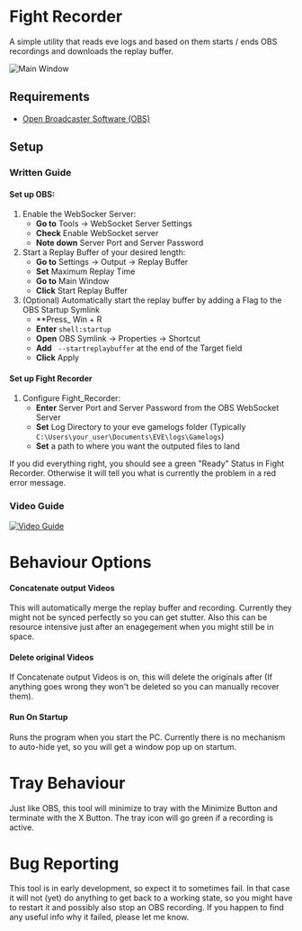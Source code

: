 # Fight Recorder

A simple utility that reads eve logs and based on them starts / ends OBS recordings and downloads the replay buffer.

![Main Window](https://i.imgur.com/a5xwEej.png)

## Requirements
- [Open Broadcaster Software (OBS)](https://obsproject.com)

## Setup
### Written Guide
#### Set up OBS:
1. Enable the WebSocker Server:
   - **Go to** Tools -> WebSocket Server Settings
   - **Check** Enable WebSocket server
   - **Note down** Server Port and Server Password
2. Start a Replay Buffer of your desired length:
   - **Go to** Settings -> Output -> Replay Buffer
   - **Set** Maximum Replay Time
   - **Go to** Main Window
   - **Click** Start Replay Buffer
3. (Optional) Automatically start the replay buffer by adding a Flag to the OBS Startup Symlink
   - **Press_ Win + R
   - **Enter** `shell:startup`
   - **Open** OBS Symlink -> Properties -> Shortcut
   - **Add** ` --startreplaybuffer` at the end of the Target field
   - **Click** Apply

#### Set up Fight Recorder
1. Configure Fight_Recorder: 
   - **Enter** Server Port and Server Password from the OBS WebSocket Server
   - **Set** Log Directory to your eve gamelogs folder (Typically `C:\Users\your_user\Documents\EVE\logs\Gamelogs`)
   - **Set** a path to where you want the outputed files to land

If you did everything right, you should see a green "Ready" Status in Fight Recorder.
Otherwise it will tell you what is currently the problem in a red error message.

### Video Guide

[![Video Guide](https://img.youtube.com/vi/nKUF6oge0og/0.jpg)](https://www.youtube.com/watch?v=nKUF6oge0og)

# Behaviour Options
#### Concatenate output Videos
This will automatically merge the replay buffer and recording. Currently they might not be synced perfectly so you can get stutter. Also this can be resource intensive just after an enagegement when you might still be in space.
#### Delete original Videos
If Concatenate output Videos is on, this will delete the originals after (If anything goes wrong they won't be deleted so you can manually recover them). 
#### Run On Startup
Runs the program when you start the PC. Currently there is no mechanism to auto-hide yet, so you will get a window pop up on startum.

# Tray Behaviour
Just like OBS, this tool will minimize to tray with the Minimize Button and terminate with the X Button.
The tray icon will go green if a recording is active.

# Bug Reporting
This tool is in early development, so expect it to sometimes fail. In that case it will not (yet) do anything to get back to a working state, so you might have to restart it and possibly also stop an OBS recording.
If you happen to find any useful info why it failed, please let me know.
